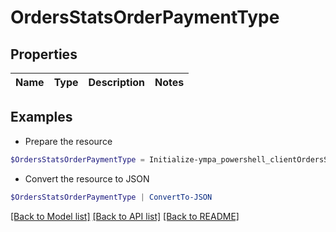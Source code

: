 # OrdersStatsOrderPaymentType
## Properties

Name | Type | Description | Notes
------------ | ------------- | ------------- | -------------

## Examples

- Prepare the resource
```powershell
$OrdersStatsOrderPaymentType = Initialize-ympa_powershell_clientOrdersStatsOrderPaymentType 
```

- Convert the resource to JSON
```powershell
$OrdersStatsOrderPaymentType | ConvertTo-JSON
```

[[Back to Model list]](../README.md#documentation-for-models) [[Back to API list]](../README.md#documentation-for-api-endpoints) [[Back to README]](../README.md)

